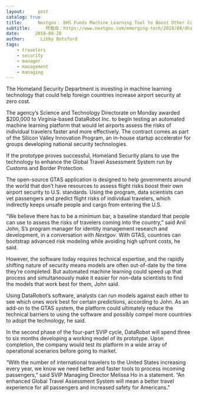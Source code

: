 ```yaml
---
layout:     post
catalog: true
title:      Nextgov： DHS Funds Machine Learning Tool to Boost Other Countries’ Airport Security
subtitle:      转载自：https://www.nextgov.com/emerging-tech/2018/08/dhs-funds-machine-learning-tool-boost-other-countries-airport-security/150681/
date:      2018-08-20
author:      Libby Botsford
tags:
    - travelers
    - security
    - manager
    - management
    - managing
---
```


The Homeland Security Department is investing in machine learning technology that could help foreign countries increase airport security at zero cost.

The agency’s Science and Technology Directorate on Monday awarded $200,000 to Virginia-based DataRobot Inc. to begin testing an automated machine learning platform that would let airports assess the risks of individual travelers faster and more effectively. The contract comes as part of the Silicon Valley Innovation Program, an in-house startup accelerator for groups developing national security technologies.

If the prototype proves successful, Homeland Security plans to use the technology to enhance the Global Travel Assessment System run by Customs and Border Protection.

The open-source GTAS application is designed to help governments around the world that don’t have resources to assess flight risks boost their own airport security to U.S. standards. Using the program, data scientists can vet passengers and predict flight risks of individual travelers, which indirectly keeps unsafe people and cargo from entering the U.S.

“We believe there has to be a minimum bar, a baseline standard that people can use to assess the risks of travelers coming into the country,” said Anil John, S’s program manager for identity management research and development, in a conversation with *Nextgov*. With GTAS, countries can bootstrap advanced risk modeling while avoiding high upfront costs, he said.

However, the software today requires technical expertise, and the rapidly shifting nature of security means models are often out-of-date by the time they’re completed. But automated machine learning could speed up that process and simultaneously make it easier for non-data scientists to find the models that work best for them, John said.

Using DataRobot’s software, analysts can run models against each other to see which ones work best for certain predictions, according to John. As an add-on to the GTAS system, the platform could ultimately reduce the technical barriers to using the software and possibly compel more countries to adopt the technology, he said.

In the second phase of the four-part SVIP cycle, DataRobot will spend three to six months developing a working model of its prototype. Upon completion, the company would test its platform in a wide array of operational scenarios before going to market.

“With the number of international travelers to the United States increasing every year, we know we need better and faster tools to process incoming passengers,” said SVIP Managing Director Melissa Ho in a statement. “An enhanced Global Travel Assessment System will mean a better travel experience for all passengers and increased safety for Americans.”


